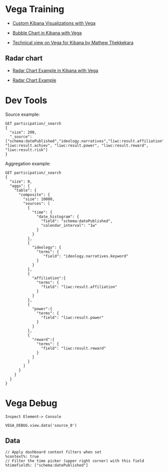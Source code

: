 # Vega Training

- [Custom Kibana Visualizations with Vega](https://www.elastic.co/webinars/vega-plugin-custom-visualizations-with-kibana)

- [Bubble Chart in Kibana with Vega](https://blog.bigdataboutique.com/2021/04/bubble-chart-in-kibana-with-vega-5il1u2)

- [Technical view on Vega for Kibana by Mathew Thekkekara](https://www.youtube.com/watch?v=RDe7KOb_SLQ)

## Radar chart 

- [Radar Chart Example in Kibana with Vega](https://synapticiel.hashnode.dev/radar-chart-example-in-kibana-with-vega)

- [Radar Chart Example](https://vega.github.io/vega/examples/radar-chart/)


# Dev Tools 

Source example:
```
GET participation/_search
{
  "size": 200, 
  "_source": ["schema:datePublished","ideology.narratives","liwc:result.affiliation", "liwc:result.achiev", "liwc:result.power", "liwc:result.reward", "liwc:result.risk"]
}
```
Aggregation example:
```
GET participation/_search
{
  "size": 0,
  "aggs": {
    "table": {
      "composite": {
        "size": 10000, 
        "sources": [
          {
            "time": {
              "date_histogram": {
                "field": "schema:datePublished",
                "calendar_interval": "1w"
              }
            }
          },
          {
            "ideology": {
              "terms": {
                 "field": "ideology.narratives.keyword" 
              }
            }
          },
          {
            "affiliation":{
              "terms": {
                "field": "liwc:result.affiliation"
              }
            }
          },
          {
            "power":{
              "terms": {
                "field": "liwc:result.power"
              }
            }
          },
          {
            "reward":{
              "terms": {
                "field": "liwc:result.reward"
              }
            }
          }
        ]
      }
    }
  }
}
```

# Vega Debug

`Inspect Element-> Console`
```
VEGA_DEBUG.view.data('source_0')
```

## Data 

```
// Apply dashboard context filters when set
%context%: true
// Filter the time picker (upper right corner) with this field
%timefield%: ["schema:datePublished"]
```